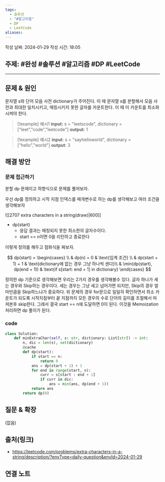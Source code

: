 ```yaml
---
tags:
  - 솔루션
  - "#알고리즘"
  - DP
  - LeetCode
aliases:
---
```

작성 날짜: 2024-01-29
작성 시간: 18:05

## 주제: #완성 #솔루션 #알고리즘 #DP  #LeetCode 

----

## 문제 & 원인
문자열 s와 단어 모음 사전 dictionary가 주어진다.  이 때 문자열 s를 분할해서 모음 사전과 최대한 일치시키고, 매칭시키지 못한 글자를 카운트한다. 이 때 이 카운트를 최소화시켜야 한다.

>[!example] 예시1
>**input:**  s = "leetscode", dictionary = ["leet","code","leetcode"]
>**output**: 1

>[!example] 예시2
>**input**: s = "sayhelloworld", dictionary = ["hello","world"]
>**output**: 3
## 해결 방안
### 문제 접근하기
분할 dp 문제이고 하향식으로 문제를 풀어보자.

우선 dp를 정의하고 시작 지점 인덱스를 매개변수로 하는 dp를 생각해보고 여러 조건을 생각해보자

![[2707 extra characters in a string(draw)|600]]

- dp(start)
	- 응답 결과는 매칭되지 못한 최소한의 글자수이다.
	- start == n이면 0을 리턴하고 종료한다

이렇게 정의를 해두고 점화식을 짜보자.

$$
dp(start) = \begin{cases} \\
 & dp(n) = 0  & \text{임계 조건} \\
 & dp(start + 1) + 1 & \text{dictionary에 없는 경우 그냥 하나씩 센다}\\
 & \min(dp(start), dp(end + 1)) & \text{if s[start: end + 1] in dictionary}
\end{cases}
$$ 

정의한 dp 기준으로 생각해보면 우리는 2가지 경우를 생각해볼수 있다. 글자 하나가 세는 경우와 Skip하는 경우이다. 세는 경우는 그냥 세고 넘어가면 되지만, Skip의 경우 얼마만큼을 Skip하느냐가 중요하다. 위 문제의 경우 for문으로 일일히 확인하면서 최소 카운트가 되도록 시작지점부터 끝 지점까지 모든 경우의 수로 단어의 길이를 조절해서 따져본후 skip한다. 그래서 결국 start == n에 도달하면 0이 된다. 이것을 Memoization 처리하면 dp 풀이가 된다.


### code
```python
class Solution:
    def minExtraChar(self, s: str, dictionary: List[str]) -> int:
        n, dic = len(s), set(dictionary)
        @cache
        def dp(start):
            if start == n:
                return 0
            ans = dp(start + 1) + 1
            for end in range(start, n):
                curr = s[start : end + 1]
                if curr in dic:
                    ans = min(ans, dp(end + 1))
            return ans
        return dp(0)
```
## 질문 & 확장

(없음)

## 출처(링크)
- https://leetcode.com/problems/extra-characters-in-a-string/description/?envType=daily-question&envId=2024-01-29

## 연결 노트

